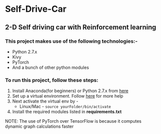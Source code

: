 # Self-Drive-Car
## 2-D Self driving car with Reinforcement learning 

### This project makes use of the following technologies:-

* Python 2.7.x
* Kivy
* PyTorch
* And a bunch of other python modules

### To run this project, follow these steps:
1. Install Anaconda(for beginners) or Python 2.7.x from [here](https://www.python.org/downloads/) 
1. Set up a virtual environment. Follow [here](https://virtualenv.pypa.io/en/stable/userguide/#usage) for more help
1. Next activate the virtual env by -
	* Linux/Mac - ``` source yourFolder/bin/activate ```
1. Install the required modules listed in __requirements.txt__

NOTE: The use of PyTorch over TensorFlow is because it computes dynamic graph calculations faster
